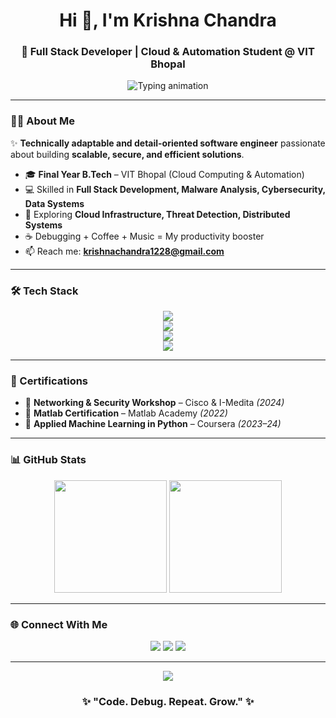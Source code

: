 <!-- GitHub Profile README for Krishna Chandra -->

<h1 align="center">Hi 👋, I'm Krishna Chandra</h1>
<h3 align="center">🚀 Full Stack Developer | Cloud & Automation Student @ VIT Bhopal</h3>

<p align="center">
  <img src="https://readme-typing-svg.herokuapp.com?font=Fira+Code&weight=600&size=24&pause=1000&color=1ABC9C&center=true&vCenter=true&width=600&lines=Full+Stack+Developer;Cloud+Computing+%26+Automation;Cybersecurity+%7C+Malware+Analysis;Data+Systems+%7C+Scalable+Apps;Always+Learning+New+Tech+🚀" alt="Typing animation" />
</p>

---

### 👨‍💻 About Me
✨ **Technically adaptable and detail-oriented software engineer** passionate about building **scalable, secure, and efficient solutions**.  

- 🎓 **Final Year B.Tech** – VIT Bhopal (Cloud Computing & Automation)  
- 💻 Skilled in **Full Stack Development, Malware Analysis, Cybersecurity, Data Systems**  
- 🔭 Exploring **Cloud Infrastructure, Threat Detection, Distributed Systems**  
- ☕ Debugging + Coffee + Music = My productivity booster  
- 📫 Reach me: **[krishnachandra1228@gmail.com](mailto:krishnachandra1228@gmail.com)**  

---

### 🛠️ Tech Stack
<p align="center">
  <!-- Languages -->
  <img src="https://skillicons.dev/icons?i=cpp,js,python,bash" />
  <br/>
  <!-- Frontend -->
  <img src="https://skillicons.dev/icons?i=react,vue,tailwind" />
  <br/>
  <!-- Backend & DB -->
  <img src="https://skillicons.dev/icons?i=nodejs,postgres,mongodb,mysql" />
  <br/>
  <!-- Tools & Others -->
  <img src="https://skillicons.dev/icons?i=kafka,elastic,docker,git,linux" />
</p>

---

### 📜 Certifications
- 📡 **Networking & Security Workshop** – Cisco & I-Medita *(2024)*  
- 🔬 **Matlab Certification** – Matlab Academy *(2022)*  
- 🤖 **Applied Machine Learning in Python** – Coursera *(2023–24)*  

---

### 📊 GitHub Stats
<p align="center">
  <img src="https://github-readme-stats.vercel.app/api?username=Krishna28chandra&show_icons=true&theme=radical" height="180em" />
  <img src="https://github-readme-streak-stats.herokuapp.com/?user=Krishna28chandra&theme=radical" height="180em" />
</p>

---

### 🌐 Connect With Me
<p align="center">
  <a href="mailto:krishnachandra1228@gmail.com"><img src="https://img.shields.io/badge/Email-D14836?style=for-the-badge&logo=gmail&logoColor=white" /></a>
  <a href="https://www.linkedin.com/in/krishna-chandra-50054a251"><img src="https://img.shields.io/badge/LinkedIn-0A66C2?style=for-the-badge&logo=linkedin&logoColor=white" /></a>
  <a href="https://github.com/Krishna28chandra"><img src="https://img.shields.io/badge/GitHub-181717?style=for-the-badge&logo=github&logoColor=white" /></a>
</p>

---

<p align="center">
  <img src="https://raw.githubusercontent.com/andreasbm/readme/master/assets/lines/colored.png" />
</p>

<h3 align="center">✨ "Code. Debug. Repeat. Grow." ✨</h3>
